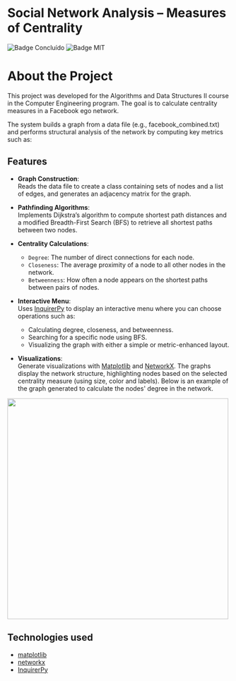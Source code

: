 # Social Network Analysis – Measures of Centrality

![Badge Concluído](https://img.shields.io/badge/Status-Completed-green)  ![Badge MIT](https://img.shields.io/badge/License-MIT-yellow.svg)

# About the Project
This project was developed for the Algorithms and Data Structures II course in the Computer Engineering program. The goal is to calculate centrality measures in a Facebook ego network.

The system builds a graph from a data file (e.g., facebook_combined.txt) and performs structural analysis of the network by computing key metrics such as:

## Features

- **Graph Construction**:  
  Reads the data file to create a class containing sets of nodes and a list of edges, and generates an adjacency matrix for the graph.

- **Pathfinding Algorithms**:  
  Implements Dijkstra’s algorithm to compute shortest path distances and a modified Breadth-First Search (BFS) to retrieve all shortest paths between two nodes.

- **Centrality Calculations**:  
  - `Degree`: The number of direct connections for each node.
  - `Closeness`: The average proximity of a node to all other nodes in the network.
  - `Betweenness`: How often a node appears on the shortest paths between pairs of nodes.

- **Interactive Menu**:  
  Uses [InquirerPy](https://github.com/kazhala/InquirerPy) to display an interactive menu where you can choose operations such as:
  - Calculating degree, closeness, and betweenness.
  - Searching for a specific node using BFS.
  - Visualizing the graph with either a simple or metric-enhanced layout.

- **Visualizations**:  
Generate visualizations with [Matplotlib](https://matplotlib.org/) and [NetworkX](https://networkx.org/). The graphs display the network structure, highlighting nodes based on the selected centrality measure (using size, color and labels). Below is an example of the graph generated to calculate the nodes' degree in the network.

 <img src="https://github.com/user-attachments/assets/3de5d93c-0ef8-45d1-b528-69217af4a422" width="500">

## Technologies used

- [matplotlib](https://matplotlib.org/)
- [networkx](https://networkx.org/)
- [InquirerPy](https://github.com/kazhala/InquirerPy)



